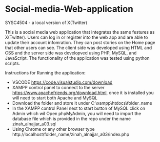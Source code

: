 # Social-media-Web-application
SYSC4504 - a local version of X(Twitter) 


This is a social media web application that integrates the same festures as X(Twitter). Users can log in or register into the web app and are able to update their account infomration. They can post stories on the Home page that other users can see. The client side was developed using HTML and CSS and the server side was developved using PHP, MySQL, and JavaScript. The functionality of the application was tested using python scripts. 

Instructions for Running the application:
- VSCODE https://code.visualstudio.com/download
- XAMPP control panel to connect to the server https://www.apachefriends.org/download.html, once it is installed you will need to start both Apache and MySQL
- Download the folder and store it under C:\xampp\htdocs\folder_name
- In the XAMPP control Panel next to start button of MySQL click on Admin which wil Open phpMyAdmin, you will need to import the database file which is provided in the repo under the name 
  zinah_alnajjar_a03.sql
- Using Chrome or any other browser type http://localhost/folder_name/zinah_alnajjar_a03/index.php
